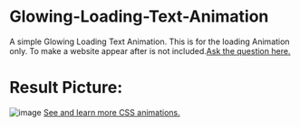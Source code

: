# Glowing-Loading-Text-Animation
A simple Glowing Loading Text Animation.
This is for the loading Animation only. To make a website appear after is not included.[Ask the question here.](https://stackoverflow.com/)
# Result Picture:
![image](https://user-images.githubusercontent.com/120132998/217637473-43b8e2d0-18ee-42ae-94db-b00fe37e15f5.png)
[See and learn more CSS animations.](https://freefrontend.com/css-animation-examples/)
